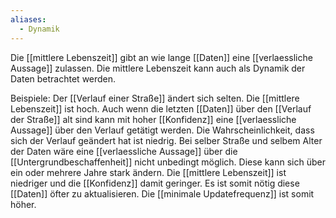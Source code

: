 ```yaml
---
aliases:
  - Dynamik
---
```

Die [[mittlere Lebenszeit]] gibt an wie lange [[Daten]] eine [[verlaessliche Aussage]] zulassen.
Die mittlere Lebenszeit kann auch als Dynamik der Daten betrachtet werden.

Beispiele:
Der [[Verlauf einer Straße]] ändert sich selten. Die [[mittlere Lebenszeit]] ist hoch. Auch wenn die letzten [[Daten]] über den [[Verlauf der Straße]] alt sind kann mit hoher [[Konfidenz]] eine [[verlaessliche Aussage]] über den Verlauf getätigt werden. Die Wahrscheinlichkeit, dass sich der Verlauf geändert hat ist niedrig.
Bei selber Straße und selbem Alter der Daten wäre eine [[verlaessliche Aussage]] über die [[Untergrundbeschaffenheit]] nicht unbedingt möglich. Diese kann sich über ein oder mehrere Jahre stark ändern. Die [[mittlere Lebenszeit]] ist niedriger und die [[Konfidenz]] damit geringer. Es ist somit nötig diese [[Daten]] öfter zu aktualisieren. Die [[minimale Updatefrequenz]] ist somit höher.
